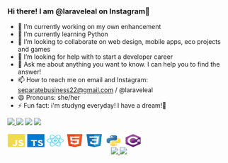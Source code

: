 ### Hi there! I am @laraveleal on Instagram👋

- 🔭 I’m currently working on my own enhancement
- 🌱 I’m currently learning Python
- 👯 I’m looking to collaborate on web design, mobile apps, eco projects and games
- 🤔 I’m looking for help with to start a developer career
- 💬 Ask me about anything you want to know. I can help you to find the answer! 
- 📫 How to reach me on email and Instagram: separatebusiness22@gmail.com / @laraveleal
- 😄 Pronouns: she/her
- ⚡ Fun fact: i'm studyng everyday! I have a dream!🤗
<div>
  <a href=https://api.whatsapp.com/send?phone=+5541991640451><img src=https://img.shields.io/badge/WhatsApp-25D366?style=for-the-badge&logo=whatsapp&logoColor=white>
  <a href="https://instagram.com/laraveleal" target="_blank"><img src="https://img.shields.io/badge/-Instagram-%23E4405F?style=for-the-badge&logo=instagram&logoColor=white" target="_blank"></a>
  <a href = "mailto:separatebusiness22@gmail.com"><img src="https://img.shields.io/badge/-Gmail-%23333?style=for-the-badge&logo=gmail&logoColor=white" target="_blank"></a>
  <a href="https://www.linkedin.com/in/lara-veronica-leal-2a358020b" target="_blank"><img src="https://img.shields.io/badge/-LinkedIn-%230077B5?style=for-the-badge&logo=linkedin&logoColor=white" target="_blank"></a> 
</div>


  <div style="display: inline_block"><br>
  <img align="center" alt="Rafa-Js" height="30" width="40" src="https://raw.githubusercontent.com/devicons/devicon/master/icons/javascript/javascript-plain.svg">
  <img align="center" alt="Rafa-Ts" height="30" width="40" src="https://raw.githubusercontent.com/devicons/devicon/master/icons/typescript/typescript-plain.svg">
  <img align="center" alt="Rafa-React" height="30" width="40" src="https://raw.githubusercontent.com/devicons/devicon/master/icons/react/react-original.svg">
  <img align="center" alt="Rafa-HTML" height="30" width="40" src="https://raw.githubusercontent.com/devicons/devicon/master/icons/html5/html5-original.svg">
  <img align="center" alt="Rafa-CSS" height="30" width="40" src="https://raw.githubusercontent.com/devicons/devicon/master/icons/css3/css3-original.svg">
  <img align="center" alt="Rafa-Python" height="30" width="40" src="https://raw.githubusercontent.com/devicons/devicon/master/icons/python/python-original.svg">
  <img align="center" alt="Rafa-Csharp" height="30" width="40" src="https://raw.githubusercontent.com/devicons/devicon/master/icons/csharp/csharp-original.svg">
</div>

<div align="center">
  <a href="https://github.com/GoddessPersephone">
  <img height="180em" src="https://github-readme-stats.vercel.app/api?username=goddesspersephone&show_icons=true&theme=dracula&include_all_commits=true&count_private=true"/>
  <img height="180em" src="https://github-readme-stats.vercel.app/api/top-langs/?username=goddesspersephone&layout=compact&langs_count=7&theme=dracula"/> </div> 
    
  ##
